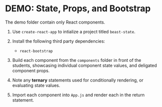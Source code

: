 # DEMO: State, Props, and Bootstrap

The demo folder contain only React components.

1) Use `create-react-app` to intialize a project titled `beast-state`.
1) Install the following third party dependencies:
   * `react-bootstrap`

1) Build each component from the `components` folder in front of the students, showcasing individual component state values, and deligated component props.
1) Note any **ternary** statements used for conditionally rendering, or evaluating state values.
1) Import each component into `App.js` and render each in the return statement.
